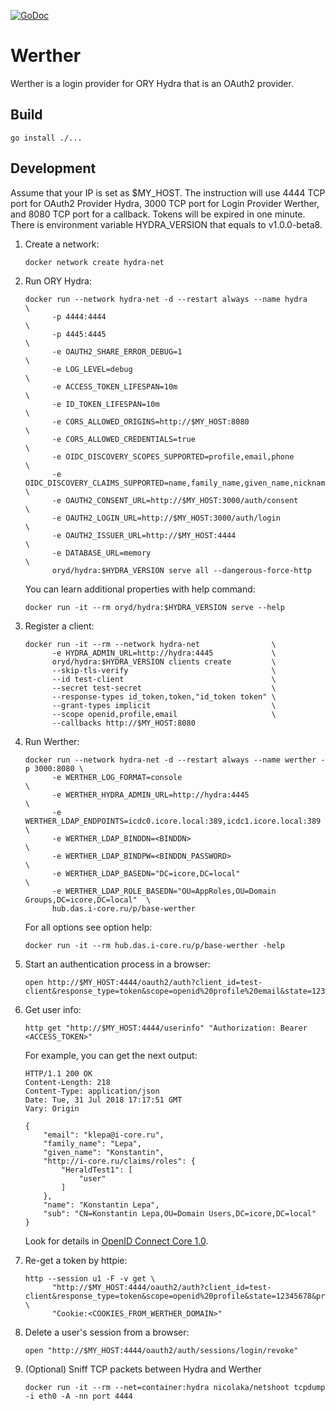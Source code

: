 [![GoDoc](https://godoc.das.i-core.ru/gopkg.i-core.ru/werther?status.svg)](https://godoc.das.i-core.ru/gopkg.i-core.ru/werther)

# Werther

Werther is a login provider for ORY Hydra that is an OAuth2 provider.

## Build
```
go install ./...
```

## Development

Assume that your IP is set as $MY_HOST. The instruction will use 4444 TCP port for OAuth2 Provider Hydra,
3000 TCP port for Login Provider Werther, and 8080 TCP port for a callback. Tokens will be expired in one minute.
There is environment variable HYDRA_VERSION that equals to v1.0.0-beta8.

1. Create a network:
    ```
    docker network create hydra-net
    ```

2. Run ORY Hydra:
    ```
    docker run --network hydra-net -d --restart always --name hydra                                  \
          -p 4444:4444                                                                               \
          -p 4445:4445                                                                               \
          -e OAUTH2_SHARE_ERROR_DEBUG=1                                                              \
          -e LOG_LEVEL=debug                                                                         \
          -e ACCESS_TOKEN_LIFESPAN=10m                                                               \
          -e ID_TOKEN_LIFESPAN=10m                                                                   \
          -e CORS_ALLOWED_ORIGINS=http://$MY_HOST:8080                                          \
          -e CORS_ALLOWED_CREDENTIALS=true                                                           \
          -e OIDC_DISCOVERY_SCOPES_SUPPORTED=profile,email,phone                                     \
          -e OIDC_DISCOVERY_CLAIMS_SUPPORTED=name,family_name,given_name,nickname,email,phone_number \
          -e OAUTH2_CONSENT_URL=http://$MY_HOST:3000/auth/consent                               \
          -e OAUTH2_LOGIN_URL=http://$MY_HOST:3000/auth/login                                   \
          -e OAUTH2_ISSUER_URL=http://$MY_HOST:4444                                             \
          -e DATABASE_URL=memory                                                                     \
          oryd/hydra:$HYDRA_VERSION serve all --dangerous-force-http

    ```

    You can learn additional properties with help command:
    ```
    docker run -it --rm oryd/hydra:$HYDRA_VERSION serve --help
    ```

3. Register a client:
    ```
    docker run -it --rm --network hydra-net                \
          -e HYDRA_ADMIN_URL=http://hydra:4445             \
          oryd/hydra:$HYDRA_VERSION clients create         \
          --skip-tls-verify                                \
          --id test-client                                 \
          --secret test-secret                             \
          --response-types id_token,token,"id_token token" \
          --grant-types implicit                           \
          --scope openid,profile,email                     \
          --callbacks http://$MY_HOST:8080
    ```

4. Run Werther:
    ```
    docker run --network hydra-net -d --restart always --name werther -p 3000:8080 \
          -e WERTHER_LOG_FORMAT=console                                            \
          -e WERTHER_HYDRA_ADMIN_URL=http://hydra:4445                             \
          -e WERTHER_LDAP_ENDPOINTS=icdc0.icore.local:389,icdc1.icore.local:389    \
          -e WERTHER_LDAP_BINDDN=<BINDDN>                                          \
          -e WERTHER_LDAP_BINDPW=<BINDDN_PASSWORD>                                 \
          -e WERTHER_LDAP_BASEDN="DC=icore,DC=local"                               \
          -e WERTHER_LDAP_ROLE_BASEDN="OU=AppRoles,OU=Domain Groups,DC=icore,DC=local"  \
          hub.das.i-core.ru/p/base-werther
    ```

    For all options see option help:
    ```
    docker run -it --rm hub.das.i-core.ru/p/base-werther -help
    ```

5. Start an authentication process in a browser:
    ```
    open http://$MY_HOST:4444/oauth2/auth?client_id=test-client&response_type=token&scope=openid%20profile%20email&state=12345678
    ```

6. Get user info:
    ```
    http get "http://$MY_HOST:4444/userinfo" "Authorization: Bearer <ACCESS_TOKEN>"
    ```

    For example, you can get the next output:
    ```
    HTTP/1.1 200 OK
    Content-Length: 218
    Content-Type: application/json
    Date: Tue, 31 Jul 2018 17:17:51 GMT
    Vary: Origin
    
    {
        "email": "klepa@i-core.ru",
        "family_name": "Lepa",
        "given_name": "Konstantin",
        "http://i-core.ru/claims/roles": {
            "HeraldTest1": [
                "user"
            ]
        },
        "name": "Konstantin Lepa",
        "sub": "CN=Konstantin Lepa,OU=Domain Users,DC=icore,DC=local"
    }
    ```

    Look for details in [OpenID Connect Core 1.0](https://openid.net/specs/openid-connect-core-1_0.html#ClaimsParameter).

7. Re-get a token by httpie:
    ```
    http --session u1 -F -v get \
          "http://$MY_HOST:4444/oauth2/auth?client_id=test-client&response_type=token&scope=openid%20profile&state=12345678&prompt=none" \
          "Cookie:<COOKIES_FROM_WERTHER_DOMAIN>"
    ```

8. Delete a user's session from a browser:
    ```
    open "http://$MY_HOST:4444/oauth2/auth/sessions/login/revoke"
    ```

9. (Optional) Sniff TCP packets between Hydra and Werther
    ```
    docker run -it --rm --net=container:hydra nicolaka/netshoot tcpdump -i eth0 -A -nn port 4444
    ```

